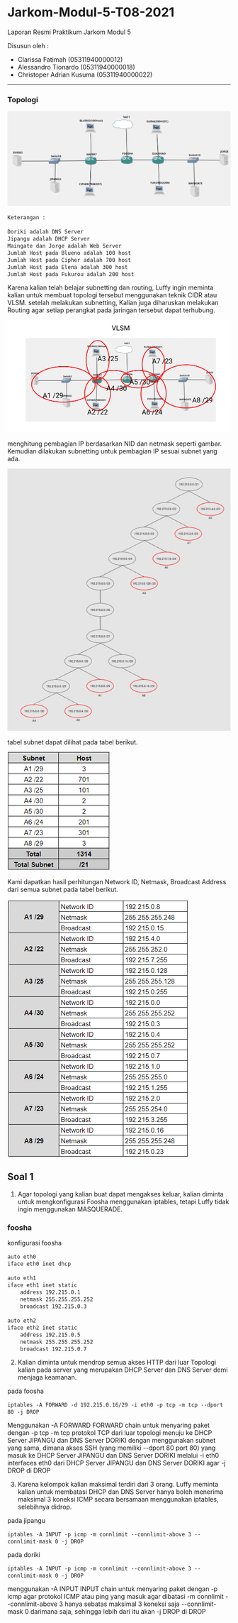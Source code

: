 # Jarkom-Modul-5-T08-2021

Laporan Resmi Praktikum Jarkom Modul 5

Disusun oleh :
* Clarissa Fatimah (05311940000012)
* Alessandro Tionardo (05311940000018)
* Christoper Adrian Kusuma (05311940000022)

---
### Topologi

![image](images/1.1.png)
```
Keterangan : 	

Doriki adalah DNS Server
Jipangu adalah DHCP Server
Maingate dan Jorge adalah Web Server
Jumlah Host pada Blueno adalah 100 host
Jumlah Host pada Cipher adalah 700 host
Jumlah Host pada Elena adalah 300 host
Jumlah Host pada Fukurou adalah 200 host
```


Karena kalian telah belajar subnetting dan routing, Luffy ingin meminta kalian untuk membuat topologi tersebut menggunakan teknik CIDR atau VLSM. setelah melakukan subnetting, Kalian juga diharuskan melakukan Routing agar setiap perangkat pada jaringan tersebut dapat terhubung.

![image](images/vlsm.png)

menghitung pembagian IP berdasarkan NID dan netmask seperti gambar. Kemudian dilakukan subnetting untuk pembagian IP sesuai subnet yang ada.

![image](images/tree.png)

tabel subnet dapat dilihat pada tabel berikut.

![image](images/subnet.png)

Kami dapatkan hasil perhitungan Network ID, Netmask, Broadcast Address dari semua subnet pada tabel berikut.

![image](images/broadcast.png)

## Soal 1

1. Agar topologi yang kalian buat dapat mengakses keluar, kalian diminta untuk mengkonfigurasi Foosha menggunakan iptables, tetapi Luffy tidak ingin menggunakan MASQUERADE.

### foosha 

konfigurasi foosha
```
auto eth0
iface eth0 inet dhcp

auto eth1
iface eth1 inet static
	address 192.215.0.1
	netmask 255.255.255.252
	broadcast 192.215.0.3

auto eth2
iface eth2 inet static
	address 192.215.0.5
	netmask 255.255.255.252
	broadcast 192.215.0.7
```


2. Kalian diminta untuk mendrop semua akses HTTP dari luar Topologi kalian pada server yang merupakan DHCP Server dan DNS Server demi menjaga keamanan.

pada foosha
```
iptables -A FORWARD -d 192.215.0.16/29 -i eth0 -p tcp -m tcp --dport 80 -j DROP
```

Menggunakan -A FORWARD FORWARD chain untuk menyaring paket dengan -p tcp -m tcp protokol TCP dari luar topologi menuju ke DHCP Server JIPANGU dan DNS Server DORIKI dengan menggunakan subnet yang sama, dimana akses SSH (yang memiliki --dport 80 port 80) yang masuk ke DHCP Server JIPANGU dan DNS Server DORIKI melalui -i eth0 interfaces eth0 dari DHCP Server JIPANGU dan DNS Server DORIKI agar -j DROP di DROP

3. Karena kelompok kalian maksimal terdiri dari 3 orang. Luffy meminta kalian untuk membatasi DHCP dan DNS Server hanya boleh menerima maksimal 3 koneksi ICMP secara bersamaan menggunakan iptables, selebihnya didrop.

pada jipangu 
```
iptables -A INPUT -p icmp -m connlimit --connlimit-above 3 --connlimit-mask 0 -j DROP
```
pada doriki
```
iptables -A INPUT -p icmp -m connlimit --connlimit-above 3 --connlimit-mask 0 -j DROP
```

menggunakan -A INPUT INPUT chain untuk menyaring paket dengan -p icmp agar protokol ICMP atau ping yang masuk agar dibatasi -m connlimit --connlimit-above 3 hanya sebatas maksimal 3 koneksi saja --connlimit-mask 0 darimana saja, sehingga lebih dari itu akan -j DROP di DROP